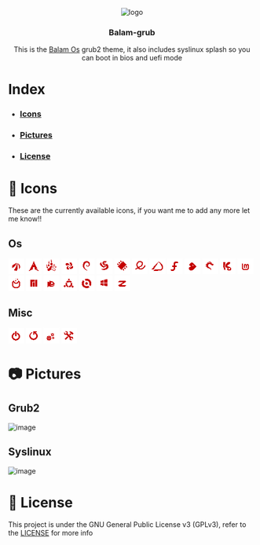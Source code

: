 <div align="center">
  
![logo](https://github.com/BICH0/balam-grub/assets/81905574/f39614a0-d4ba-4093-bac7-76c944dae542)
### Balam-grub

This is the [Balam Os](https://github.com/BiCH0/balamOs) grub2 theme, it also includes syslinux splash so you can boot in bios and uefi mode
</div>

# Index
* ### [Icons](#-icons)
* ### [Pictures](#-pictures)
* ### [License](#-license)

# 🧩 Icons
These are the currently available icons, if you want me to add any more let me know!!
## Os
![image](https://raw.githubusercontent.com/BiCH0/balam-grub/master/icons/antergos.png)
![image](https://raw.githubusercontent.com/BiCH0/balam-grub/master/icons/arch.png)
![image](https://raw.githubusercontent.com/BiCH0/balam-grub/master/icons/balam.png)
![image](https://raw.githubusercontent.com/BiCH0/balam-grub/master/icons/chakra.png)
![image](https://raw.githubusercontent.com/BiCH0/balam-grub/master/icons/debian.png)
![image](https://raw.githubusercontent.com/BiCH0/balam-grub/master/icons/deepin.png)
![image](https://raw.githubusercontent.com/BiCH0/balam-grub/master/icons/efi.png)
![image](https://raw.githubusercontent.com/BiCH0/balam-grub/master/icons/elementary.png)
![image](https://raw.githubusercontent.com/BiCH0/balam-grub/master/icons/endeavouros.png)
![image](https://raw.githubusercontent.com/BiCH0/balam-grub/master/icons/fedora.png)
![image](https://raw.githubusercontent.com/BiCH0/balam-grub/master/icons/gentoo.png)
![image](https://raw.githubusercontent.com/BiCH0/balam-grub/master/icons/kali.png)
![image](https://raw.githubusercontent.com/BiCH0/balam-grub/master/icons/kaos.png)
![image](https://raw.githubusercontent.com/BiCH0/balam-grub/master/icons/linuxmint.png)
![image](https://raw.githubusercontent.com/BiCH0/balam-grub/master/icons/mageia.png)
![image](https://raw.githubusercontent.com/BiCH0/balam-grub/master/icons/manjaro.png)
![image](https://raw.githubusercontent.com/BiCH0/balam-grub/master/icons/opensuse.png)
![image](https://raw.githubusercontent.com/BiCH0/balam-grub/master/icons/ubuntu.png)
![image](https://raw.githubusercontent.com/BiCH0/balam-grub/master/icons/void.png)
![image](https://raw.githubusercontent.com/BiCH0/balam-grub/master/icons/windows.png)
![image](https://raw.githubusercontent.com/BiCH0/balam-grub/master/icons/zorin.png)
## Misc
![image](https://raw.githubusercontent.com/BiCH0/balam-grub/master/icons/poweroff.png)
![image](https://raw.githubusercontent.com/BiCH0/balam-grub/master/icons/restart.png)
![image](https://raw.githubusercontent.com/BiCH0/balam-grub/master/icons/settings.png)
![image](https://raw.githubusercontent.com/BiCH0/balam-grub/master/icons/tool.png)


# 📷 Pictures
## Grub2
![image](https://github.com/BICH0/balam-grub/assets/81905574/1f704daa-145f-4034-b71a-44fc62d0728e)

## Syslinux
![image](https://github.com/BICH0/balam-grub/assets/81905574/1303d10c-bbbe-4b9a-9c60-e689d9d3b18e)

# 📜 License
This project is under the GNU General Public License v3 (GPLv3), refer to the [LICENSE](https://github.com/BiCH0/balam-grub/blob/master/LICENSE) for more info
